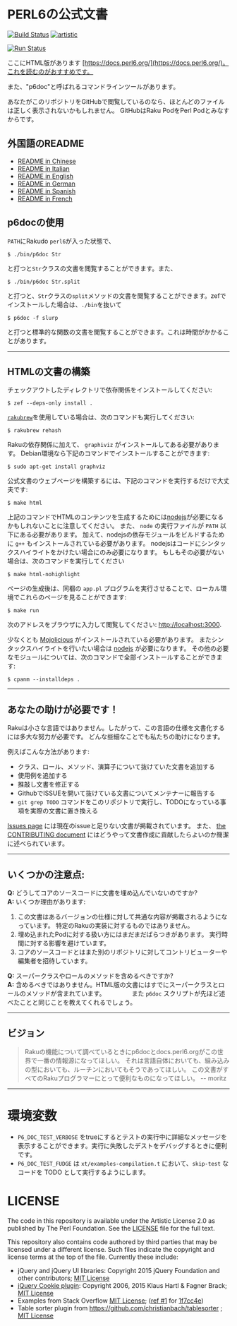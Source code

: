 # PERL6の公式文書

[![Build Status](https://travis-ci.org/perl6/doc.svg?branch=master)](https://travis-ci.org/perl6/doc) [![artistic](https://img.shields.io/badge/license-Artistic%202.0-blue.svg?style=flat)](https://opensource.org/licenses/Artistic-2.0)

[![Run Status](https://api.shippable.com/projects/591e99923f2f790700098a30/badge?branch=master)](https://app.shippable.com/github/perl6/doc)

ここにHTML版があります [https://docs.perl6.org/](https://docs.perl6.org/)。これを読むのがおすすめです。

また、"p6doc"と呼ばれるコマンドラインツールがあります。

あなたがこのリポジトリをGitHubで閲覧しているのなら、ほとんどのファイルは正しく表示されないかもしれません。 GitHubはRaku PodをPerl Podとみなすからです。

## 外国語のREADME

* [README in Chinese](../zh/README.zh.md)
* [README in Italian](../it/README.it.md)
* [README in English](../../../README.md)
* [README in German](../de/README.de.md)
* [README in Spanish](../es/README.es.md)
* [README in French](../fr/README.fr.md)

## p6docの使用

`PATH`にRakudo `perl6`が入った状態で、

    $ ./bin/p6doc Str

と打つと`Str`クラスの文書を閲覧することができます。また、

    $ ./bin/p6doc Str.split

と打つと、`Str`クラスの`split`メソッドの文書を閲覧することができます。zefでインストールした場合は、`./bin`を抜いて

    $ p6doc -f slurp

と打つと標準的な関数の文書を閲覧することができます。これは時間がかかることがあります。

-------

## HTMLの文書の構築

チェックアウトしたディレクトリで依存関係をインストールしてください:

    $ zef --deps-only install .

[`rakubrew`](https://rakubrew.org/)を使用している場合は、次のコマンドも実行してください:

    $ rakubrew rehash

Rakuの依存関係に加えて、 `graphiviz` がインストールしてある必要があります。
Debian環境なら下記のコマンドでインストールすることができます:

    $ sudo apt-get install graphviz

公式文書のウェブページを構築するには、下記のコマンドを実行するだけで大丈夫です:

    $ make html

上記のコマンドでHTMLのコンテンツを生成するためには[nodejs](https://nodejs.org)が必要になるかもしれないことに注意してください。
また、 `node` の実行ファイルが `PATH` 以下にある必要があります。
加えて、nodejsの依存モジュールをビルドするために `g++` もインストールされている必要があります。
nodejsはコードにシンタックスハイライトをかけたい場合にのみ必要になります。
もしもその必要がない場合は、次のコマンドを実行してください

    $ make html-nohighlight

ページの生成後は、同梱の `app.pl` プログラムを実行させることで、ローカル環境でこれらのページを見ることができます:

    $ make run

次のアドレスをブラウザに入力して閲覧してください:
[http://localhost:3000](http://localhost:3000).

少なくとも [Mojolicious](https://metacpan.org/pod/Mojolicious) がインストールされている必要があります。
またシンタックスハイライトを行いたい場合は [nodejs](https://nodejs.org) が必要になります。
その他の必要なモジュールについては、次のコマンドで全部インストールすることができます:

    $ cpanm --installdeps .

---------

## あなたの助けが必要です！

Rakuは小さな言語ではありません。したがって、この言語の仕様を文書化するには多大な努力が必要です。
どんな些細なことでも私たちの助けになります。

例えばこんな方法があります:

 * クラス、ロール、メソッド、演算子について抜けていた文書を追加する
 * 使用例を追加する
 * 推敲し文書を修正する
 * GithubでISSUEを開いて抜けている文書についてメンテナーに報告する
 *  `git grep TODO` コマンドをこのリポジトリで実行し、TODOになっている事項を実際の文書に置き換える

[Issues page](https://github.com/Raku/doc/issues) には現在のissueと足りない文書が掲載されています。
また、 [the CONTRIBUTING document](CONTRIBUTING.md)
にはどうやって文書作成に貢献したらよいのか簡潔に述べられています。

--------

## いくつかの注意点:

**Q:** どうしてコアのソースコードに文書を埋め込んでいないのですか?<br>
**A:** いくつか理由があります:

  1. この文書はあるバージョンの仕様に対して共通な内容が掲載されるようになっています。
     特定のRakuの実装に対するものではありません。
  2. 埋め込まれたPodに対する扱い方にはまだまだばらつきがあります。
     実行時間に対する影響を避けています。
  3. コアのソースコードとはまた別のリポジトリに対してコントリビューターや編集者を招待しています。

**Q:** スーパークラスやロールのメソッドを含めるべきですか?<br>
**A:** 含めるべきではありません。HTML版の文書にはすでにスーパークラスとロールのメソッドが含まれています。
　　　　また `p6doc` スクリプトが先ほど述べたことと同じことを教えてくれるでしょう。

--------

## ビジョン

> Rakuの機能について調べているときにp6docとdocs.perl6.orgがこの世界で一番の情報源になってほしい。
> それは言語自体においても、組み込みの型においても、ルーチンにおいてもそうであってほしい。
> この文書がすべてのRakuプログラマーにとって便利なものになってほしい。
>    -- moritz

--------

# 環境変数

- `P6_DOC_TEST_VERBOSE` をtrueにするとテストの実行中に詳細なメッセージを表示することができます。実行に失敗したデストをデバッグするときに便利です。
- `P6_DOC_TEST_FUDGE` は `xt/examples-compilation.t` において、`skip-test` なコードを TODO として実行するようにします。

# LICENSE

The code in this repository is available under the Artistic License 2.0
as published by The Perl Foundation. See the [LICENSE](LICENSE) file for the full
text.

This repository also contains code authored by third parties that may be licensed under a different license. Such
files indicate the copyright and license terms at the top of the file. Currently these include:

* jQuery and jQuery UI libraries: Copyright 2015 jQuery Foundation and other contributors; [MIT License](http://creativecommons.org/licenses/MIT)
* [jQuery Cookie plugin](https://github.com/js-cookie/js-cookie):
  Copyright 2006, 2015 Klaus Hartl & Fagner Brack;
  [MIT License](http://creativecommons.org/licenses/MIT)
* Examples from Stack Overflow [MIT License](http://creativecommons.org/licenses/MIT); ([ref #1](http://stackoverflow.com/a/43669837/215487) for [1f7cc4e](https://github.com/Raku/doc/commit/1f7cc4efa0da38b5a9bf544c9b13cc335f87f7f6))
* Table sorter plugin from https://github.com/christianbach/tablesorter ;
  [MIT License](http://creativecommons.org/licenses/MIT)
